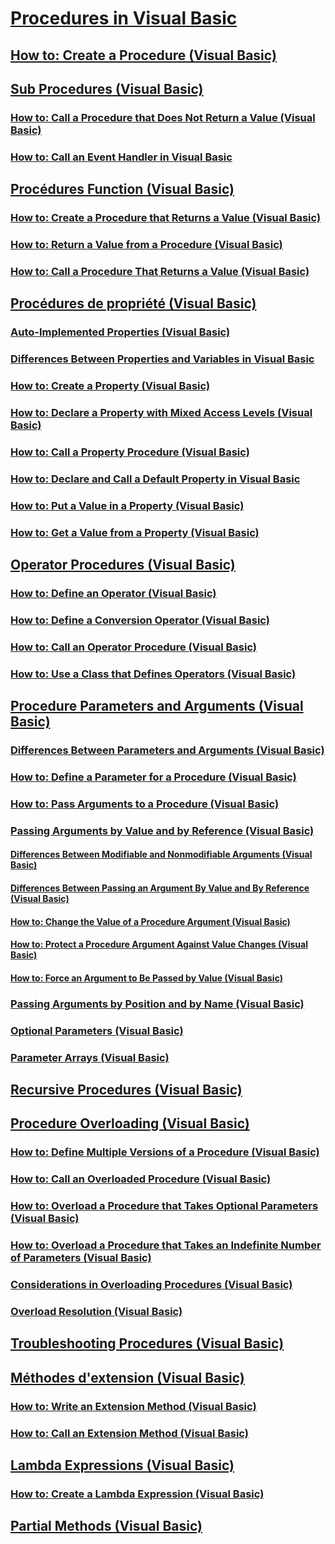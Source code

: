 # [Procedures in Visual Basic](index.md)
## [How to: Create a Procedure (Visual Basic)](how-to-create-a-procedure.md)
## [Sub Procedures (Visual Basic)](sub-procedures.md)
### [How to: Call a Procedure that Does Not Return a Value (Visual Basic)](how-to-call-a-procedure-that-does-not-return-a-value.md)
### [How to: Call an Event Handler in Visual Basic](how-to-call-an-event-handler.md)
## [Procédures Function (Visual Basic)](function-procedures.md)
### [How to: Create a Procedure that Returns a Value (Visual Basic)](how-to-create-a-procedure-that-returns-a-value.md)
### [How to: Return a Value from a Procedure (Visual Basic)](how-to-return-a-value-from-a-procedure.md)
### [How to: Call a Procedure That Returns a Value (Visual Basic)](how-to-call-a-procedure-that-returns-a-value.md)
## [Procédures de propriété (Visual Basic)](property-procedures.md)
### [Auto-Implemented Properties (Visual Basic)](auto-implemented-properties.md)
### [Differences Between Properties and Variables in Visual Basic](differences-between-properties-and-variables.md)
### [How to: Create a Property (Visual Basic)](how-to-create-a-property.md)
### [How to: Declare a Property with Mixed Access Levels (Visual Basic)](how-to-declare-a-property-with-mixed-access-levels.md)
### [How to: Call a Property Procedure (Visual Basic)](how-to-call-a-property-procedure.md)
### [How to: Declare and Call a Default Property in Visual Basic](how-to-declare-and-call-a-default-property.md)
### [How to: Put a Value in a Property (Visual Basic)](how-to-put-a-value-in-a-property.md)
### [How to: Get a Value from a Property (Visual Basic)](how-to-get-a-value-from-a-property.md)
## [Operator Procedures (Visual Basic)](operator-procedures.md)
### [How to: Define an Operator (Visual Basic)](how-to-define-an-operator.md)
### [How to: Define a Conversion Operator (Visual Basic)](how-to-define-a-conversion-operator.md)
### [How to: Call an Operator Procedure (Visual Basic)](how-to-call-an-operator-procedure.md)
### [How to: Use a Class that Defines Operators (Visual Basic)](how-to-use-a-class-that-defines-operators.md)
## [Procedure Parameters and Arguments (Visual Basic)](procedure-parameters-and-arguments.md)
### [Differences Between Parameters and Arguments (Visual Basic)](differences-between-parameters-and-arguments.md)
### [How to: Define a Parameter for a Procedure (Visual Basic)](how-to-define-a-parameter-for-a-procedure.md)
### [How to: Pass Arguments to a Procedure (Visual Basic)](how-to-pass-arguments-to-a-procedure.md)
### [Passing Arguments by Value and by Reference (Visual Basic)](passing-arguments-by-value-and-by-reference.md)
#### [Differences Between Modifiable and Nonmodifiable Arguments (Visual Basic)](differences-between-modifiable-and-nonmodifiable-arguments.md)
#### [Differences Between Passing an Argument By Value and By Reference (Visual Basic)](differences-between-passing-an-argument-by-value-and-by-reference.md)
#### [How to: Change the Value of a Procedure Argument (Visual Basic)](how-to-change-the-value-of-a-procedure-argument.md)
#### [How to: Protect a Procedure Argument Against Value Changes (Visual Basic)](how-to-protect-a-procedure-argument-against-value-changes.md)
#### [How to: Force an Argument to Be Passed by Value (Visual Basic)](how-to-force-an-argument-to-be-passed-by-value.md)
### [Passing Arguments by Position and by Name (Visual Basic)](passing-arguments-by-position-and-by-name.md)
### [Optional Parameters (Visual Basic)](optional-parameters.md)
### [Parameter Arrays (Visual Basic)](parameter-arrays.md)
## [Recursive Procedures (Visual Basic)](recursive-procedures.md)
## [Procedure Overloading (Visual Basic)](procedure-overloading.md)
### [How to: Define Multiple Versions of a Procedure (Visual Basic)](how-to-define-multiple-versions-of-a-procedure.md)
### [How to: Call an Overloaded Procedure (Visual Basic)](how-to-call-an-overloaded-procedure.md)
### [How to: Overload a Procedure that Takes Optional Parameters (Visual Basic)](how-to-overload-a-procedure-that-takes-optional-parameters.md)
### [How to: Overload a Procedure that Takes an Indefinite Number of Parameters (Visual Basic)](how-to-overload-a-procedure-that-takes-an-indefinite-number-of-parameters.md)
### [Considerations in Overloading Procedures (Visual Basic)](considerations-in-overloading-procedures.md)
### [Overload Resolution (Visual Basic)](overload-resolution.md)
## [Troubleshooting Procedures (Visual Basic)](troubleshooting-procedures.md)
## [Méthodes d'extension (Visual Basic)](extension-methods.md)
### [How to: Write an Extension Method (Visual Basic)](how-to-write-an-extension-method.md)
### [How to: Call an Extension Method (Visual Basic)](how-to-call-an-extension-method.md)
## [Lambda Expressions (Visual Basic)](lambda-expressions.md)
### [How to: Create a Lambda Expression (Visual Basic)](how-to-create-a-lambda-expression.md)
## [Partial Methods (Visual Basic)](partial-methods.md)
